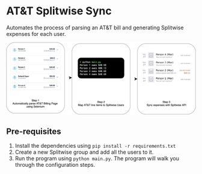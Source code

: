 # AT&T Splitwise Sync

Automates the process of parsing an AT&T bill and generating Splitwise expenses for each user.

![Diagram](diagram.png)

## Pre-requisites
1. Install the dependencies using `pip install -r requirements.txt`
2. Create a new Splitwise group and add all the users to it.
3. Run the program using `python main.py`. The program will walk you through the configuration steps.